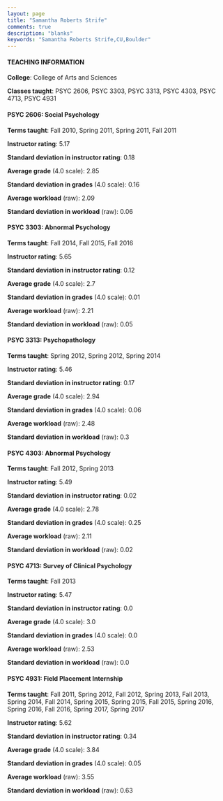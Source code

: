 ```yaml
---
layout: page
title: "Samantha Roberts Strife" 
comments: true
description: "blanks"
keywords: "Samantha Roberts Strife,CU,Boulder"
---
```

<head>
<script src="https://ajax.googleapis.com/ajax/libs/jquery/2.1.3/jquery.min.js"></script>
<script src="https://dl.dropboxusercontent.com/s/pc42nxpaw1ea4o9/highcharts.js?dl=0"></script>
<!-- <script src="../assets/js/highcharts.js"></script> -->
<style type="text/css">@font-face {
	font-family: "Bebas Neue";
	src: url(https://www.filehosting.org/file/details/544349/BebasNeue Regular.otf) format("opentype");
	}
	h1.Bebas { 
		font-family: "Bebas Neue", Verdana, Tahoma;
	}
</style>
</head>
	   
#### TEACHING INFORMATION

**College**: College of Arts and Sciences

**Classes taught**: PSYC 2606, PSYC 3303, PSYC 3313, PSYC 4303, PSYC 4713, PSYC 4931

#### PSYC 2606: Social Psychology

**Terms taught**: Fall 2010, Spring 2011, Spring 2011, Fall 2011

**Instructor rating**: 5.17

**Standard deviation in instructor rating**: 0.18

**Average grade** (4.0 scale): 2.85

**Standard deviation in grades** (4.0 scale): 0.16

**Average workload** (raw): 2.09

**Standard deviation in workload** (raw): 0.06

#### PSYC 3303: Abnormal Psychology

**Terms taught**: Fall 2014, Fall 2015, Fall 2016

**Instructor rating**: 5.65

**Standard deviation in instructor rating**: 0.12

**Average grade** (4.0 scale): 2.7

**Standard deviation in grades** (4.0 scale): 0.01

**Average workload** (raw): 2.21

**Standard deviation in workload** (raw): 0.05

#### PSYC 3313: Psychopathology

**Terms taught**: Spring 2012, Spring 2012, Spring 2014

**Instructor rating**: 5.46

**Standard deviation in instructor rating**: 0.17

**Average grade** (4.0 scale): 2.94

**Standard deviation in grades** (4.0 scale): 0.06

**Average workload** (raw): 2.48

**Standard deviation in workload** (raw): 0.3

#### PSYC 4303: Abnormal Psychology

**Terms taught**: Fall 2012, Spring 2013

**Instructor rating**: 5.49

**Standard deviation in instructor rating**: 0.02

**Average grade** (4.0 scale): 2.78

**Standard deviation in grades** (4.0 scale): 0.25

**Average workload** (raw): 2.11

**Standard deviation in workload** (raw): 0.02

#### PSYC 4713: Survey of Clinical Psychology

**Terms taught**: Fall 2013

**Instructor rating**: 5.47

**Standard deviation in instructor rating**: 0.0

**Average grade** (4.0 scale): 3.0

**Standard deviation in grades** (4.0 scale): 0.0

**Average workload** (raw): 2.53

**Standard deviation in workload** (raw): 0.0

#### PSYC 4931: Field Placement Internship

**Terms taught**: Fall 2011, Spring 2012, Fall 2012, Spring 2013, Fall 2013, Spring 2014, Fall 2014, Spring 2015, Spring 2015, Fall 2015, Spring 2016, Spring 2016, Fall 2016, Spring 2017, Spring 2017

**Instructor rating**: 5.62

**Standard deviation in instructor rating**: 0.34

**Average grade** (4.0 scale): 3.84

**Standard deviation in grades** (4.0 scale): 0.05

**Average workload** (raw): 3.55

**Standard deviation in workload** (raw): 0.63

